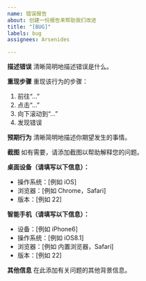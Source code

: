 ```yaml
---
name: 错误报告
about: 创建一份报告来帮助我们改进
title: "[BUG]"
labels: bug
assignees: Arsenides

---
```


**描述错误**
清晰简明地描述错误是什么。

**重现步骤**
重现该行为的步骤：
1. 前往“...”
2. 点击“...”
3. 向下滚动到“...”
4. 发现错误

**预期行为**
清晰简明地描述你期望发生的事情。

**截图**
如有需要，请添加截图以帮助解释您的问题。

**桌面设备（请填写以下信息）：**
 - 操作系统：[例如 iOS]
 - 浏览器：[例如 Chrome，Safari]
 - 版本：[例如 22]

**智能手机（请填写以下信息）：**
 - 设备：[例如 iPhone6]
 - 操作系统：[例如 iOS8.1]
 - 浏览器：[例如 内置浏览器，Safari]
 - 版本：[例如 22]

**其他信息**
在此添加有关问题的其他背景信息。
